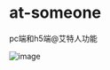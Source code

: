 # at-someone
pc端和h5端@艾特人功能


![image](https://user-images.githubusercontent.com/37996658/136889277-a3be379a-cd72-44e5-968b-bdf9825f4810.png)

